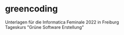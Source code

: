 # greencoding
Unterlagen für die Informatica Feminale 2022 in Freiburg  
Tageskurs "Grüne Software Erstellung"
